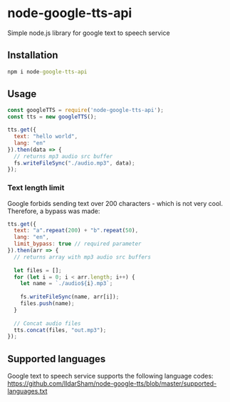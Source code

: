 # node-google-tts-api
Simple node.js library for google text to speech service

## Installation
```cmd
npm i node-google-tts-api 
```

## Usage

```js
const googleTTS = require('node-google-tts-api');
const tts = new googleTTS();

tts.get({
  text: "hello world",
  lang: "en"
}).then(data => {
  // returns mp3 audio src buffer
  fs.writeFileSync("./audio.mp3", data);
});
```

### Text length limit 
Google forbids sending text over 200 characters - which is not very cool. Therefore, a bypass was made:

```js
tts.get({
  text: "a".repeat(200) + "b".repeat(50),
  lang: "en",
  limit_bypass: true // required parameter
}).then(arr => {
  // returns array with mp3 audio src buffers
  
  let files = [];
  for (let i = 0; i < arr.length; i++) {
    let name = `./audio${i}.mp3`;
    
    fs.writeFileSync(name, arr[i]);
    files.push(name);
  }
  
  // Concat audio files
  tts.concat(files, "out.mp3"); 
});
```

## Supported languages
Google text to speech service supports the following language codes:<br>
https://github.com/IldarSham/node-google-tts/blob/master/supported-languages.txt

